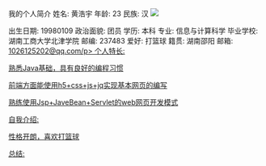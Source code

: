
<html>
 

<tr>
    <th colspan="7" bgcolor="BurlyWood" >我的个人简介</th>
</tr>
 
<tr>
    <th bgcolor="BurlyWood">姓名:</th>
    <td> 黄浩宇</td>
    <th bgcolor="BurlyWood">年龄:</th>
    <td>23</td>
    <th bgcolor="BurlyWood">民族:</th>
    <td>汉</td>
    <td rowspan="3" width="100"<p><a href="https://www.so.com/s?ie=utf-8&shb=1&src=home_tab_image&q=%E4%BB%A3%E5%BA%94%E8%B1%AA"><img border="0" src="http://a2.qpic.cn/psb?/V140HpS919MdYh/pzg3zzU**Gw41Fi7T8R9uNFUua5brWbnD3N9Bf8UPKI!/b/dAkBAAAAAAAA&bo=eAB4AAAAAAAFByQ!&rf=viewer_4" />
</a></p></td>
</tr>
 
<tr>
    <th bgcolor="BurlyWood">出生日期:</th>
    <td>19980109</td>
    <th bgcolor="BurlyWood">政治面貌:</th>
    <td>团员</td>
    <th bgcolor="BurlyWood">学历:</th>
    <td>本科</td>
</tr>
 
<tr>
    <th bgcolor="BurlyWood">专业:</th>
    <td>信息与计算科学</td>
    <th bgcolor="BurlyWood">毕业学校:</th>
    <td>湖南工商大学北津学院</td>
    <th bgcolor="BurlyWood">邮编:</th>
    <td>237483</td>
</tr>
 
<tr>
     <th bgcolor="BurlyWood">爱好:</th>
     <td>打篮球</td>
     <th bgcolor="BurlyWood">籍贯:</th>
     <td>湖南邵阳</td>
     <th bgcolor="BurlyWood">邮箱:</th>
     <td colspan="2"<p><a  href="mailto:182******@qq.com?subject=Hello%20again">1026125202@qq.com/p></td>
</tr>
 
<tr>
     <th height="160" bgcolor="BurlyWood">个人特长:</th>
     <td colspan="6">
   <p>熟悉Java基础，具有良好的编程习惯</p>
   <p>前端方面能使用h5+css+js+jq实现基本网页的编写</p>
   <p>熟练使用Jsp+JaveBean+Servlet的web网页开发模式</p>
    </td>
</tr>
 
<tr>
     <th height="160" bgcolor="BurlyWood"> 自我介绍:</th>
     <td colspan="6">
    <p>性格开朗，喜欢打篮球</p>
</tr>
 
<tr>
     <th height="160" bgcolor="BurlyWood">总结:</th>
     <td colspan="6">

</tr>
 
</body>
 
</html>
